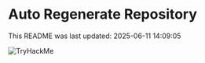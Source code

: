 # Auto Regenerate Repository

This README was last updated: 2025-06-11 14:09:05

 ![TryHackMe](https://tryhackme.com/badge/533634)